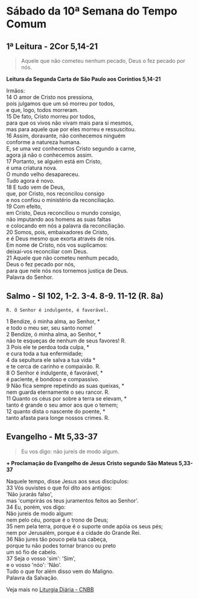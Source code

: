 # Sábado da 10ª Semana do Tempo Comum

## 1ª Leitura - 2Cor 5,14-21

> Aquele que não cometeu nenhum pecado, Deus o fez pecado por nós.

**Leitura da Segunda Carta de São Paulo aos Coríntios 5,14-21**

Irmãos:    
14 O amor de Cristo nos pressiona,   
 pois julgamos que um só morreu por todos,   
 e que, logo, todos morreram.    
15 De fato, Cristo morreu por todos,   
 para que os vivos não vivam mais para si mesmos,   
 mas para aquele que por eles morreu e ressuscitou.    
16 Assim, doravante, não conhecemos ninguém   
 conforme a natureza humana.   
 E, se uma vez conhecemos Cristo segundo a carne,   
 agora já não o conhecemos assim.    
17 Portanto, se alguém está em Cristo,   
 é uma criatura nova.   
 O mundo velho desapareceu.   
 Tudo agora é novo.    
18 E tudo vem de Deus,   
 que, por Cristo, nos reconcilou consigo   
 e nos confiou o ministério da reconciliação.    
19 Com efeito,   
 em Cristo, Deus reconciliou o mundo consigo,   
 não imputando aos homens as suas faltas   
 e colocando em nós a palavra da reconciliação.    
20 Somos, pois, embaixadores de Cristo,   
 e é Deus mesmo que exorta através de nós.   
 Em nome de Cristo, nós vos suplicamos:   
 deixai-vos reconciliar com Deus.    
21 Aquele que não cometeu nenhum pecado,   
 Deus o fez pecado por nós,   
 para que nele nós nos tornemos justiça de Deus.   
 Palavra do Senhor.

## Salmo - Sl 102, 1-2. 3-4. 8-9. 11-12 (R. 8a)

`R. O Senhor é indulgente, é favorável.`

1 Bendize, ó minha alma, ao Senhor, *   
 e todo o meu ser, seu santo nome!    
2 Bendize, ó minha alma, ao Senhor, *   
 não te esqueças de nenhum de seus favores! R.    
3 Pois ele te perdoa toda culpa, *   
 e cura toda a tua enfermidade;    
4 da sepultura ele salva a tua vida *   
 e te cerca de carinho e compaixão. R.    
8 O Senhor é indulgente, é favorável, *   
 é paciente, é bondoso e compassivo.    
9 Não fica sempre repetindo as suas queixas, *   
 nem guarda eternamente o seu rancor. R.    
11 Quanto os céus por sobre a terra se elevam, *   
 tanto é grande o seu amor aos que o temem;    
12 quanto dista o nascente do poente, *   
 tanto afasta para longe nossos crimes. R.

## Evangelho - Mt 5,33-37

> Eu vos digo: não jureis de modo algum.

**+ Proclamação do Evangelho de Jesus Cristo segundo São Mateus  5,33-37**

Naquele tempo, disse Jesus aos seus díscipulos:    
33 Vós ouvistes o que foi dito aos antigos:   
 'Não jurarás falso',   
 mas 'cumprirás os teus juramentos feitos ao Senhor'.    
34 Eu, porém, vos digo:   
 Não jureis de modo algum:   
 nem pelo céu, porque é o trono de Deus;    
35 nem pela terra, porque é o suporte onde apóia os seus pés;   
 nem por Jerusalém, porque é a cidade do Grande Rei.    
36 Não jures tão pouco pela tua cabeça,   
 porque tu não podes tornar branco ou preto   
 um só fio de cabelo.    
37 Seja o vosso 'sim': 'Sim',   
 e o vosso 'nóo': 'Não'.   
 Tudo o que for além disso vem do Maligno.   
 Palavra da Salvação.

Veja mais no [Liturgia Diária - CNBB](http://liturgiadiaria.cnbb.org.br/app/user/user/UserView.php?ano=2017&mes=6&dia=17)